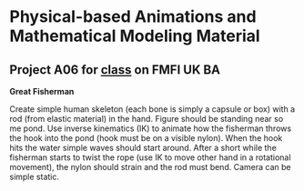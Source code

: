 Physical-based Animations and Mathematical Modeling Material
==============

Project A06 for <a href="https://dai.fmph.uniba.sk/w/Physical-based_Animations_and_Mathematical_Modeling_Material">class</a> on FMFI UK BA
--------------

**Great Fisherman**

Create simple human skeleton (each bone is simply a capsule or box) with a rod (from elastic material)
in the hand. Figure should be standing near so
me pond. Use inverse kinematics (IK) to animate how the
fisherman throws the hook into the pond (hook must be on a visible nylon). When the hook hits the
water simple waves should start around. After a short while the fisherman starts to twist the rope (use
IK to move other hand in a rotational movement), the nylon should strain and the rod must bend.
Camera can be simple static.
